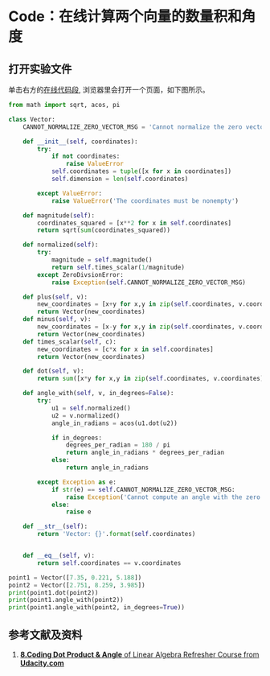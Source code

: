 # Code：在线计算两个向量的数量积和角度

## 打开实验文件

单击右方的[在线代码段](https://pythontutor.com/live.html#code=from%20math%20import%20sqrt,%20acos,%20pi%0A%0Aclass%20Vector%3A%0A%20%20%20%20CANNOT_NORMALIZE_ZERO_VECTOR_MSG%20%3D%20'Cannot%20normalize%20the%20zero%20vector'%0A%0A%20%20%20%20def%20__init__%28self,%20coordinates%29%3A%0A%20%20%20%20%20%20%20%20try%3A%0A%20%20%20%20%20%20%20%20%20%20%20%20if%20not%20coordinates%3A%0A%20%20%20%20%20%20%20%20%20%20%20%20%20%20%20%20raise%20ValueError%0A%20%20%20%20%20%20%20%20%20%20%20%20self.coordinates%20%3D%20tuple%28%5Bx%20for%20x%20in%20coordinates%5D%29%0A%20%20%20%20%20%20%20%20%20%20%20%20self.dimension%20%3D%20len%28self.coordinates%29%0A%0A%20%20%20%20%20%20%20%20except%20ValueError%3A%0A%20%20%20%20%20%20%20%20%20%20%20%20raise%20ValueError%28'The%20coordinates%20must%20be%20nonempty'%29%0A%0A%20%20%20%20def%20magnitude%28self%29%3A%0A%20%20%20%20%20%20%20%20coordinates_squared%20%3D%20%5Bx**2%20for%20x%20in%20self.coordinates%5D%0A%20%20%20%20%20%20%20%20return%20sqrt%28sum%28coordinates_squared%29%29%0A%0A%20%20%20%20def%20normalized%28self%29%3A%0A%20%20%20%20%20%20%20%20try%3A%0A%20%20%20%20%20%20%20%20%20%20%20%20magnitude%20%3D%20self.magnitude%28%29%0A%20%20%20%20%20%20%20%20%20%20%20%20return%20self.times_scalar%281/magnitude%29%0A%20%20%20%20%20%20%20%20except%20ZeroDivsionError%3A%0A%20%20%20%20%20%20%20%20%20%20%20%20raise%20Exception%28self.CANNOT_NORMALIZE_ZERO_VECTOR_MSG%29%20%20%20%20%20%20%20%20%20%20%20%20%0A%0A%20%20%20%20def%20plus%28self,%20v%29%3A%0A%20%20%20%20%20%20%20%20new_coordinates%20%3D%20%5Bx%2By%20for%20x,y%20in%20zip%28self.coordinates,%20v.coordinates%29%5D%0A%20%20%20%20%20%20%20%20return%20Vector%28new_coordinates%29%0A%20%20%20%20def%20minus%28self,%20v%29%3A%0A%20%20%20%20%20%20%20%20new_coordinates%20%3D%20%5Bx-y%20for%20x,y%20in%20zip%28self.coordinates,%20v.coordinates%29%5D%0A%20%20%20%20%20%20%20%20return%20Vector%28new_coordinates%29%20%20%20%0A%20%20%20%20def%20times_scalar%28self,%20c%29%3A%0A%20%20%20%20%20%20%20%20new_coordinates%20%3D%20%5Bc*x%20for%20x%20in%20self.coordinates%5D%0A%20%20%20%20%20%20%20%20return%20Vector%28new_coordinates%29%20%20%20%20%20%20%20%20%20%20%20%20%20%20%20%20%20%0A%0A%20%20%20%20def%20dot%28self,%20v%29%3A%0A%20%20%20%20%20%20%20%20return%20sum%28%5Bx*y%20for%20x,y%20in%20zip%28self.coordinates,%20v.coordinates%29%5D%29%0A%0A%20%20%20%20def%20angle_with%28self,%20v,%20in_degrees%3DFalse%29%3A%0A%20%20%20%20%20%20%20%20try%3A%0A%20%20%20%20%20%20%20%20%20%20%20%20u1%20%3D%20self.normalized%28%29%0A%20%20%20%20%20%20%20%20%20%20%20%20u2%20%3D%20v.normalized%28%29%0A%20%20%20%20%20%20%20%20%20%20%20%20angle_in_radians%20%3D%20acos%28u1.dot%28u2%29%29%0A%0A%20%20%20%20%20%20%20%20%20%20%20%20if%20in_degrees%3A%0A%20%20%20%20%20%20%20%20%20%20%20%20%20%20%20%20degrees_per_radian%20%3D%20180%20/%20pi%0A%20%20%20%20%20%20%20%20%20%20%20%20%20%20%20%20return%20angle_in_radians%20*%20degrees_per_radian%0A%20%20%20%20%20%20%20%20%20%20%20%20else%3A%20%0A%20%20%20%20%20%20%20%20%20%20%20%20%20%20%20%20return%20angle_in_radians%0A%0A%20%20%20%20%20%20%20%20except%20Exception%20as%20e%3A%0A%20%20%20%20%20%20%20%20%20%20%20%20if%20str%28e%29%20%3D%3D%20self.CANNOT_NORMALIZE_ZERO_VECTOR_MSG%3A%0A%20%20%20%20%20%20%20%20%20%20%20%20%20%20%20%20raise%20Exception%28'Cannot%20compute%20an%20angle%20with%20the%20zero%20vector'%29%0A%20%20%20%20%20%20%20%20%20%20%20%20else%3A%0A%20%20%20%20%20%20%20%20%20%20%20%20%20%20%20%20raise%20e%0A%0A%20%20%20%20def%20__str__%28self%29%3A%0A%20%20%20%20%20%20%20%20return%20'Vector%3A%20%7B%7D'.format%28self.coordinates%29%0A%0A%0A%20%20%20%20def%20__eq__%28self,%20v%29%3A%0A%20%20%20%20%20%20%20%20return%20self.coordinates%20%3D%3D%20v.coordinates%0A%0Apoint1%20%3D%20Vector%28%5B7.35,%200.221,%205.188%5D%29%0Apoint2%20%3D%20Vector%28%5B2.751,%208.259,%203.985%5D%29%0Aprint%28point1.dot%28point2%29%29%0Aprint%28point1.angle_with%28point2%29%29%0Aprint%28point1.angle_with%28point2,%20in_degrees%3DTrue%29%29&cumulative=false&curInstr=223&heapPrimitives=nevernest&mode=display&origin=opt-live.js&py=3&rawInputLstJSON=%5B%5D&textReferences=false), 浏览器里会打开一个页面，如下图所示。

```python
from math import sqrt, acos, pi

class Vector:
    CANNOT_NORMALIZE_ZERO_VECTOR_MSG = 'Cannot normalize the zero vector'

    def __init__(self, coordinates):
        try:
            if not coordinates:
                raise ValueError
            self.coordinates = tuple([x for x in coordinates])
            self.dimension = len(self.coordinates)

        except ValueError:
            raise ValueError('The coordinates must be nonempty')

    def magnitude(self):
        coordinates_squared = [x**2 for x in self.coordinates]
        return sqrt(sum(coordinates_squared))

    def normalized(self):
        try:
            magnitude = self.magnitude()
            return self.times_scalar(1/magnitude)
        except ZeroDivsionError:
            raise Exception(self.CANNOT_NORMALIZE_ZERO_VECTOR_MSG)            

    def plus(self, v):
        new_coordinates = [x+y for x,y in zip(self.coordinates, v.coordinates)]
        return Vector(new_coordinates)
    def minus(self, v):
        new_coordinates = [x-y for x,y in zip(self.coordinates, v.coordinates)]
        return Vector(new_coordinates)   
    def times_scalar(self, c):
        new_coordinates = [c*x for x in self.coordinates]
        return Vector(new_coordinates)                 

    def dot(self, v):
        return sum([x*y for x,y in zip(self.coordinates, v.coordinates)])

    def angle_with(self, v, in_degrees=False):
        try:
            u1 = self.normalized()
            u2 = v.normalized()
            angle_in_radians = acos(u1.dot(u2))

            if in_degrees:
                degrees_per_radian = 180 / pi
                return angle_in_radians * degrees_per_radian
            else: 
                return angle_in_radians

        except Exception as e:
            if str(e) == self.CANNOT_NORMALIZE_ZERO_VECTOR_MSG:
                raise Exception('Cannot compute an angle with the zero vector')
            else:
                raise e

    def __str__(self):
        return 'Vector: {}'.format(self.coordinates)


    def __eq__(self, v):
        return self.coordinates == v.coordinates

point1 = Vector([7.35, 0.221, 5.188])
point2 = Vector([2.751, 8.259, 3.985])
print(point1.dot(point2))
print(point1.angle_with(point2))
print(point1.angle_with(point2, in_degrees=True))
```

## 参考文献及资料

1. [**8.Coding Dot Product & Angle** of Linear Algebra Refresher Course from **Udacity.com**](https://classroom.udacity.com/courses/ud953/lessons/4374471116/concepts/45834932680923)